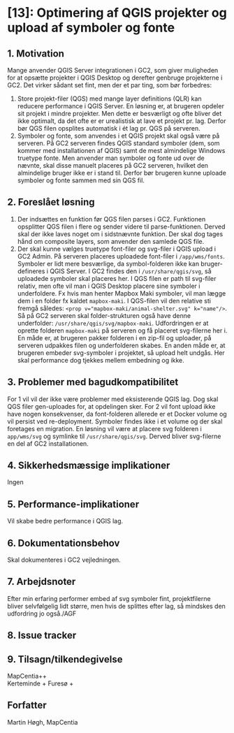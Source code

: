 # [13]: Optimering af QGIS projekter og upload af symboler og fonte

## 1. Motivation
Mange anvender QGIS Server integrationen i GC2, som giver muligheden for at opsætte projekter i QGIS Desktop og derefter genbruge projekterne  i GC2. Det virker sådant set fint, men der et par ting, som bør forbedres:

1. Store projekt-filer (QGS) med mange layer definitions (QLR) kan reducere performance i QGIS Server. En løsning er, at brugeren opdeler sit projekt i mindre projekter. Men dette er besværligt og ofte bliver det ikke optimalt, da det ofte er er urealistisk at lave et projekt pr. lag. Derfor bør QGS filen opsplites automatisk i ét lag pr. QGS på serveren.
2. Symboler og fonte, som anvendes i et QGIS projekt skal også være på serveren. På GC2 serveren findes QGIS standard symboler (dem, som kommer med installationen af QGIS) samt de mest almindelige Windows truetype fonte. Men anvender man symboler og fonte ud over de nævnte, skal disse manuelt placeres på GC2 serveren, hvilket den almindelige bruger ikke er i stand til. Derfor bør brugeren kunne uploade symboler og fonte sammen med sin QGS fil.

## 2. Foreslået løsning
1. Der indsættes en funktion før QGS filen parses i GC2. Funktionen opsplitter QGS filen i flere og sender videre til parse-funktionen. Derved skal der ikke laves noget om i sidstnævnte funktion. Der skal dog tages hånd om composite layers, som anvender den samlede QGS file.
2. Der skal kunne vælges truetype font-filer og svg-filer i QGIS upload i GC2 Admin. På serveren placeres uploadede font-filer i `/app/wms/fonts`. Symboler er lidt mere besværlige, da symbol-folderen ikke kan bruger-defineres i QGIS Server. I GC2 findes den i `/usr/share/qgis/svg`, så uploadede symboler skal placeres her. I QGS filen er path til svg-filer relativ, men ofte vil man i QGIS Desktop placere sine symboler i underfoldere. Fx hvis man henter Mapbox Maki symboler, vil man lægge dem i en folder fx kaldet `mapbox-maki`. I QGS-filen vil den relative sti fremgå således: ```<prop v="mapbox-maki/animal-shelter.svg" k="name"/>```. Så på GC2 serveren skal folder-strukturen også have denne underfolder: `/usr/share/qgis/svg/mapbox-maki`. Udfordringen er at oprette folderen `mapbox-maki` på serveren og få placeret svg-filerne her i. En måde er, at brugeren pakker folderen i en zip-fil og uploader, på serveren udpakkes filen og underfolderen skabes. En anden måde er, at brugeren embeder svg-symboler i projektet, så upload helt undgås. Her skal performance dog tjekkes mellem embedning og ikke. 

## 3. Problemer med bagudkompatibilitet
For 1 vil vil der ikke være problemer med eksisterende QGIS lag. Dog skal QGS filer gen-uploades for, at opdelingen sker. For 2 vil font upload ikke have nogen konsekvenser, da font-folderen allerede er et Docker volume og vil persist ved re-deployment. Symboler findes ikke i et volume og der skal foretages en migration. En løsning vil være at placere svg folderen i `app/wms/svg` og symlinke til `/usr/share/qgis/svg`. Derved bliver svg-filerne en del af GC2 installationen.

## 4. Sikkerhedsmæssige implikationer
Ingen

## 5. Performance-implikationer
Vil skabe bedre performance i QGIS lag.

## 6. Dokumentationsbehov
Skal dokumenteres i GC2 vejledningen.

## 7. Arbejdsnoter
Efter min erfaring performer embed af svg symboler fint, projektfilerne bliver selvfølgelig lidt større, men hvis de splittes efter lag, så mindskes den udfordring jo også./AGF

## 8. Issue tracker  

## 9. Tilsagn/tilkendegivelse
MapCentia++  
Kerteminde +
Furesø +

## Forfatter
Martin Høgh, MapCentia   

